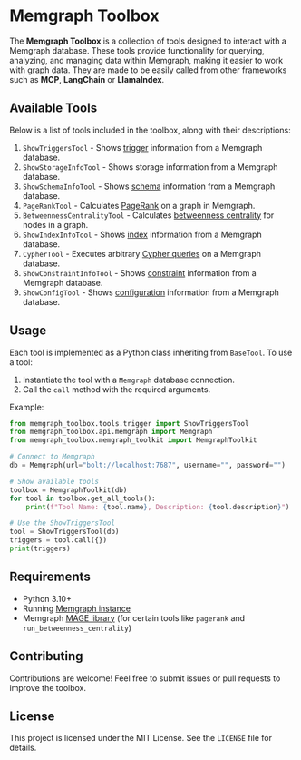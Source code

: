 # Memgraph Toolbox

The **Memgraph Toolbox** is a collection of tools designed to interact with a
Memgraph database. These tools provide functionality for querying, analyzing,
and managing data within Memgraph, making it easier to work with graph data.
They are made to be easily called from other frameworks such as
**MCP**, **LangChain** or **LlamaIndex**.

## Available Tools

Below is a list of tools included in the toolbox, along with their descriptions:

1. `ShowTriggersTool` - Shows [trigger](https://memgraph.com/docs/fundamentals/triggers) information from a Memgraph database.
2. `ShowStorageInfoTool` - Shows storage information from a Memgraph database.
3. `ShowSchemaInfoTool` - Shows [schema](https://memgraph.com/docs/querying/schema) information from a Memgraph database.
4. `PageRankTool` - Calculates [PageRank](https://memgraph.com/docs/advanced-algorithms/available-algorithms/pagerank) on a graph in Memgraph.
5. `BetweennessCentralityTool` - Calculates [betweenness centrality](https://memgraph.com/docs/advanced-algorithms/available-algorithms/betweenness_centrality) for nodes in a graph.
6. `ShowIndexInfoTool` - Shows [index](https://memgraph.com/docs/fundamentals/indexes) information from a Memgraph database.
7. `CypherTool` - Executes arbitrary [Cypher queries](https://memgraph.com/docs/querying) on a Memgraph database.
8. `ShowConstraintInfoTool` - Shows [constraint](https://memgraph.com/docs/fundamentals/constraints) information from a Memgraph database.
9. `ShowConfigTool` - Shows [configuration](https://memgraph.com/docs/database-management/configuration) information from a Memgraph database.

## Usage

Each tool is implemented as a Python class inheriting from `BaseTool`. To use a
tool:

1. Instantiate the tool with a `Memgraph` database connection.
2. Call the `call` method with the required arguments.

Example:

```python
from memgraph_toolbox.tools.trigger import ShowTriggersTool
from memgraph_toolbox.api.memgraph import Memgraph
from memgraph_toolbox.memgraph_toolkit import MemgraphToolkit

# Connect to Memgraph
db = Memgraph(url="bolt://localhost:7687", username="", password="")

# Show available tools
toolbox = MemgraphToolkit(db)
for tool in toolbox.get_all_tools():
    print(f"Tool Name: {tool.name}, Description: {tool.description}")

# Use the ShowTriggersTool
tool = ShowTriggersTool(db)
triggers = tool.call({})
print(triggers)
```

## Requirements

- Python 3.10+
- Running [Memgraph instance](https://memgraph.com/docs/getting-started)
- Memgraph [MAGE library](https://memgraph.com/docs/advanced-algorithms/install-mage) (for certain tools like `pagerank` and `run_betweenness_centrality`)

## Contributing

Contributions are welcome! Feel free to submit issues or pull requests to
improve the toolbox.

## License

This project is licensed under the MIT License. See the `LICENSE` file for
details.
